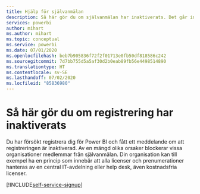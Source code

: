```yaml
---
title: Hjälp för självanmälan
description: Så här gör du om självanmälan har inaktiverats. Det går inte att registrera sig Power BI-tjänsten.
services: powerbi
author: mihart
ms.author: mihart
ms.topic: conceptual
ms.service: powerbi
ms.date: 07/01/2020
ms.openlocfilehash: beb7b905836f72f2f01713e0fb50df818586c242
ms.sourcegitcommit: 7d7bb755d5a5af30d2b0eab89fb56e4498514890
ms.translationtype: HT
ms.contentlocale: sv-SE
ms.lasthandoff: 07/02/2020
ms.locfileid: "85836980"
---
```

# <a name="what-to-do-if-sign-up-is-disabled"></a>Så här gör du om registrering har inaktiverats

Du har försökt registrera dig för Power BI och fått ett meddelande om att registreringen är inaktiverad. Av en mängd olika orsaker blockerar vissa organisationer medlemmar från självanmälan.  Din organisation kan till exempel ha en princip som innebär att alla licenser och prenumerationer hanteras av en central IT-avdelning eller help desk, även kostnadsfria licenser. 

[!INCLUDE[self-service-signup](../includes/self-service-signup-help.md)]